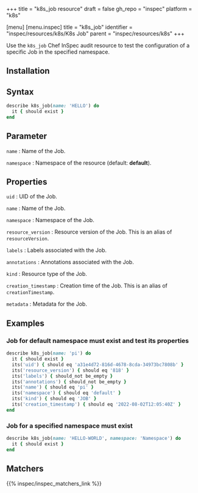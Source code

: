 +++
title = "k8s_job resource"
draft = false
gh_repo = "inspec"
platform = "k8s"

[menu]
[menu.inspec]
title = "k8s_job"
identifier = "inspec/resources/k8s/K8s Job"
parent = "inspec/resources/k8s"
+++


Use the `k8s_job` Chef InSpec audit resource to test the configuration of a specific Job in the specified namespace.

## Installation

## Syntax

```ruby
describe k8s_job(name: 'HELLO') do
  it { should exist }
end
```

## Parameter

`name`
: Name of the Job.

`namespace`
: Namespace of the resource (default: **default**).

## Properties

`uid`
: UID of the Job.

`name`
: Name of the Job.

`namespace`
: Namespace of the Job.

`resource_version`
: Resource version of the Job. This is an alias of `resourceVersion`.

`labels`
: Labels associated with the Job.

`annotations`
: Annotations associated with the Job.

`kind`
: Resource type of the Job.

`creation_timestamp`
: Creation time of the Job. This is an alias of `creationTimestamp`.

`metadata`
: Metadata for the Job.

## Examples

### Job for default namespace must exist and test its properties

```ruby
describe k8s_job(name: 'pi') do
  it { should exist }
  its('uid') { should eq 'a31e4d72-816d-4678-8cda-34973bc7808b' }
  its('resource_version') { should eq '818' }
  its('labels') { should_not be_empty }
  its('annotations') { should_not be_empty }
  its('name') { should eq 'pi' }
  its('namespace') { should eq 'default' }
  its('kind') { should eq 'JOB' }
  its('creation_timestamp') { should eq '2022-08-02T12:05:40Z' }
end
```

### Job for a specified namespace must exist

```ruby
describe k8s_job(name: 'HELLO-WORLD', namespace: 'Namespace') do
  it { should exist }
end
```

## Matchers

{{% inspec/inspec_matchers_link %}}
